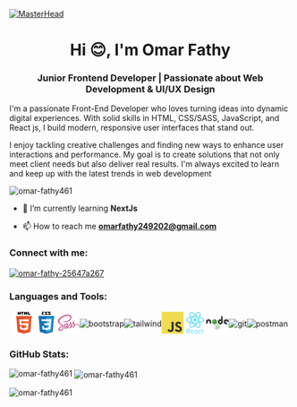[![MasterHead](https://media.licdn.com/dms/image/v2/D4D16AQHsa8X9QWWP_A/profile-displaybackgroundimage-shrink_350_1400/profile-displaybackgroundimage-shrink_350_1400/0/1728771584657?e=1733961600&v=beta&t=Z_-_OGxSx3u3sGW7PayOD1eb04UJ10yxuzhXHp8rSqo)](https://rishavchanda.io)
<h1 align="center">Hi 😊, I'm Omar Fathy</h1>
<h3 align="center">Junior Frontend Developer | Passionate about Web Development & UI/UX Design</h3>
<p>I'm a passionate Front-End Developer who loves turning ideas into dynamic digital experiences. With solid skills in HTML, CSS/SASS, JavaScript, and React js, I build modern, responsive user interfaces that stand out.

I enjoy tackling creative challenges and finding new ways to enhance user interactions and performance. My goal is to create solutions that not only meet client needs but also deliver real results. I'm always excited to learn and keep up with the latest trends in web development</p>
<p align="left"> <img src="https://komarev.com/ghpvc/?username=omar-fathy461&label=Profile%20views&color=0e75b6&style=flat" alt="omar-fathy461" /> </p>

- 🌱 I’m currently learning **NextJs**

- 📫 How to reach me **omarfathy249202@gmail.com**

<h3 align="left">Connect with me:</h3>
<p align="left">
<a href="https://linkedin.com/in/omar-fathy-25647a267" target="blank"><img align="center" src="https://raw.githubusercontent.com/rahuldkjain/github-profile-readme-generator/master/src/images/icons/Social/linked-in-alt.svg" alt="omar-fathy-25647a267" height="30" width="40" /></a>
</p>

<h3 align="left">Languages and Tools:</h3>
<p align="left" style="display: flex; justify-content: center; align-items: center;"> 
  <a href="https://www.w3.org/html/" target="_blank" rel="noreferrer" style="text-decoration: none;"> 
    <img src="https://raw.githubusercontent.com/devicons/devicon/master/icons/html5/html5-original-wordmark.svg" alt="html5" width="40" height="40"/> 
  </a> 
  <a href="https://www.w3schools.com/css/" target="_blank" rel="noreferrer" style="text-decoration: none;"> 
    <img src="https://raw.githubusercontent.com/devicons/devicon/master/icons/css3/css3-original-wordmark.svg" alt="css3" width="40" height="40"/> 
  </a> 
  <a href="https://sass-lang.com" target="_blank" rel="noreferrer" style="text-decoration: none;"> 
    <img src="https://raw.githubusercontent.com/devicons/devicon/master/icons/sass/sass-original.svg" alt="sass" width="40" height="40"/> 
  </a> 
  <a href="https://getbootstrap.com" target="_blank" rel="noreferrer" style="text-decoration: none;"> 
    <img src="https://cdn-icons-png.flaticon.com/512/5968/5968672.png" alt="bootstrap" width="40" height="40"/> 
  </a> 
  <a href="https://tailwindcss.com/" target="_blank" rel="noreferrer" style="text-decoration: none;"> 
    <img src="https://www.vectorlogo.zone/logos/tailwindcss/tailwindcss-icon.svg" alt="tailwind" width="40" height="40"/> 
  </a> 
  <a href="https://developer.mozilla.org/en-US/docs/Web/JavaScript" target="_blank" rel="noreferrer" style="text-decoration: none;"> 
    <img src="https://raw.githubusercontent.com/devicons/devicon/master/icons/javascript/javascript-original.svg" alt="javascript" width="40" height="40"/> 
  </a> 
  <a href="https://reactjs.org/" target="_blank" rel="noreferrer" style="text-decoration: none;"> 
    <img src="https://raw.githubusercontent.com/devicons/devicon/master/icons/react/react-original-wordmark.svg" alt="react" width="40" height="40"/> 
  </a> 
  <a href="https://nodejs.org" target="_blank" rel="noreferrer" style="text-decoration: none;"> 
    <img src="https://raw.githubusercontent.com/devicons/devicon/master/icons/nodejs/nodejs-original-wordmark.svg" alt="nodejs" width="40" height="40"/> 
  </a> 
  <a href="https://git-scm.com/" target="_blank" rel="noreferrer" style="text-decoration: none;"> 
    <img src="https://www.vectorlogo.zone/logos/git-scm/git-scm-icon.svg" alt="git" width="40" height="40"/> 
  </a> 
  <a href="https://postman.com" target="_blank" rel="noreferrer" style="text-decoration: none;"> 
    <img src="https://www.vectorlogo.zone/logos/getpostman/getpostman-icon.svg" alt="postman" width="40" height="40"/> 
  </a> 
</p>

<h3 align="left">GitHub Stats:</h3>

<!-- GitHub Stats Section -->
<p><img align="left" src="https://github-readme-stats.vercel.app/api/top-langs?username=omar-fathy461&show_icons=true&locale=en&layout=compact&bg_color=0d1117&text_color=c9d1d9&title_color=58a6ff&icon_color=79ff97" alt="omar-fathy461" /></p>

<p>&nbsp;<img align="center" src="https://github-readme-stats.vercel.app/api?username=omar-fathy461&show_icons=true&locale=en&bg_color=0d1117&text_color=c9d1d9&title_color=58a6ff&icon_color=79ff97" alt="omar-fathy461" /></p>

<!-- GitHub Streak Stats -->
<p><img align="center" src="https://streak-stats.demolab.com?user=omar-fathy461&theme=dark&background=0d1117&currStreakLabel=58a6ff&sideLabels=c9d1d9&dates=8b949e" alt="omar-fathy461" /></p>
